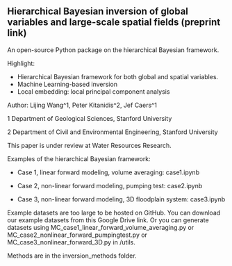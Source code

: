 ## Hierarchical Bayesian inversion of global variables and large-scale spatial fields (preprint link)
An open-source Python package on the hierarchical Bayesian framework.

Highlight: 
- Hierarchical Bayesian framework for both global and spatial variables. 
- Machine Learning-based inversion
- Local embedding: local principal component analysis

Author: Lijing Wang^1, Peter Kitanidis^2, Jef Caers^1

1 Department of Geological Sciences, Stanford University

2 Department of Civil and Environmental Engineering, Stanford University

This paper is under review at Water Resources Research.

Examples of the hierarchical Bayesian framework:

- Case 1, linear forward modeling, volume averaging: case1.ipynb

- Case 2, non-linear forward modeling, pumping test: case2.ipynb

- Case 3, non-linear forward modeling, 3D floodplain system: case3.ipynb

Example datasets are too large to be hosted on GitHub. You can download our example datasets from this Google Drive link. 
Or you can generate datasets using MC_case1_linear_forward_volume_averaging.py or MC_case2_nonlinear_forward_pumpingtest.py or MC_case3_nonlinear_forward_3D.py in /utils.


Methods are in the inversion_methods folder.
